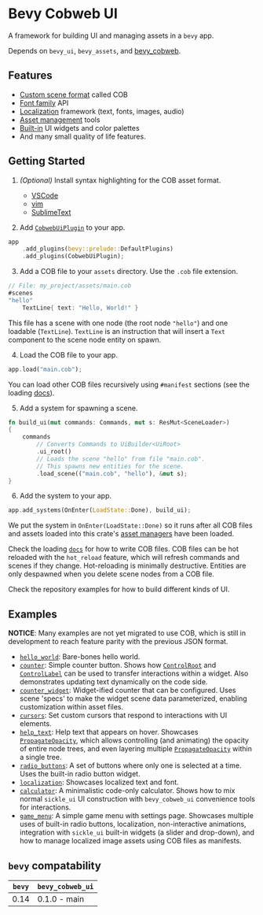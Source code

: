 # Bevy Cobweb UI

A framework for building UI and managing assets in a `bevy` app.

Depends on `bevy_ui`, `bevy_assets`, and [bevy_cobweb](https://github.com/UkoeHB/bevy_cobweb).


## Features

- [Custom scene format](bevy_cobweb_ui::loading) called COB
- [Font family](bevy_cobweb_ui::prelude::FontRequest) API
- [Localization](bevy_cobweb_ui::localization) framework (text, fonts, images, audio)
- [Asset management](bevy_cobweb_ui::assets_ext) tools
- [Built-in](bevy_cobweb_ui::builtin) UI widgets and color palettes
- And many small quality of life features.


## Getting Started

1. *(Optional)* Install syntax highlighting for the COB asset format.
    - [VSCode](https://github.com/UkoeHB/vscode-cob/)
    - [vim](https://github.com/UkoeHB/vim-cob/)
    - [SublimeText](https://github.com/UkoeHB/sublime-cob/)

2. Add [`CobwebUiPlugin`](bevy_cobweb_ui::prelude::CobwebUiPlugin) to your app.

```rust
app
    .add_plugins(bevy::prelude::DefaultPlugins)
    .add_plugins(CobwebUiPlugin);
```

3. Add a COB file to your `assets` directory. Use the `.cob` file extension.

```rust
// File: my_project/assets/main.cob
#scenes
"hello"
    TextLine{ text: "Hello, World!" }
```

This file has a scene with one node (the root node `"hello"`) and one loadable (`TextLine`). `TextLine` is an instruction that will insert a `Text` component to the scene node entity on spawn.

4. Load the COB file to your app.

```rust
app.load("main.cob");
```

You can load other COB files recursively using `#manifest` sections (see the loading [docs](bevy_cobweb_ui::loading)).

5. Add a system for spawning a scene.

```rust
fn build_ui(mut commands: Commands, mut s: ResMut<SceneLoader>)
{
    commands
        // Converts Commands to UiBuilder<UiRoot>
        .ui_root()
        // Loads the scene "hello" from file "main.cob".
        // This spawns new entities for the scene.
        .load_scene(("main.cob", "hello"), &mut s);
}
```

6. Add the system to your app.

```rust
app.add_systems(OnEnter(LoadState::Done), build_ui);
```

We put the system in `OnEnter(LoadState::Done)` so it runs after all COB files and assets loaded into this crate's [asset managers](bevy_cobweb_ui::assets_ext) have been loaded.

Check the loading [`docs`](bevy_cobweb_ui::loading) for how to write COB files. COB files can be hot reloaded with the `hot_reload` feature, which will refresh commands and scenes if they change. Hot-reloading is minimally destructive. Entities are only despawned when you delete scene nodes from a COB file.

Check the repository examples for how to build different kinds of UI.


## Examples

**NOTICE**: Many examples are not yet migrated to use COB, which is still in development to reach feature parity with the previous JSON format.

- [`hello_world`](https://github.com/UkoeHB/bevy_cobweb_ui/tree/master/examples/hello_world): Bare-bones hello world.
- [`counter`](https://github.com/UkoeHB/bevy_cobweb_ui/tree/master/examples/counter): Simple counter button. Shows how [`ControlRoot`](bevy_cobweb_ui::prelude::ControlRoot) and [`ControlLabel`](bevy_cobweb_ui::prelude::ControlLabel) can be used to transfer interactions within a widget. Also demonstrates updating text dynamically on the code side.
- [`counter_widget`](https://github.com/UkoeHB/bevy_cobweb_ui/tree/master/examples/counter_widget): Widget-ified counter that can be configured. Uses scene 'specs' to make the widget scene data parameterized, enabling customization within asset files.
- [`cursors`](https://github.com/UkoeHB/bevy_cobweb_ui/tree/master/examples/cursors): Set custom cursors that respond to interactions with UI elements.
- [`help_text`](https://github.com/UkoeHB/bevy_cobweb_ui/tree/master/examples/help_text): Help text that appears on hover. Showcases [`PropagateOpacity`](bevy_cobweb_ui::prelude::PropagateOpacity), which allows controlling (and animating) the opacity of entire node trees, and even layering multiple [`PropagateOpacity`](bevy_cobweb_ui::prelude::PropagateOpacity) within a single tree.
- [`radio_buttons`](https://github.com/UkoeHB/bevy_cobweb_ui/tree/master/examples/radio_buttons): A set of buttons where only one is selected at a time. Uses the built-in radio button widget.
- [`localization`](https://github.com/UkoeHB/bevy_cobweb_ui/tree/master/examples/localization): Showcases localized text and font.
- [`calculator`](https://github.com/UkoeHB/bevy_cobweb_ui/tree/master/examples/calculator): A minimalistic code-only calculator. Shows how to mix normal `sickle_ui` UI construction with `bevy_cobweb_ui` convenience tools for interactions.
- [`game_menu`](https://github.com/UkoeHB/bevy_cobweb_ui/tree/master/examples/game_menu): A simple game menu with settings page. Showcases multiple uses of built-in radio buttons, localization, non-interactive animations, integration with `sickle_ui` built-in widgets (a slider and drop-down), and how to manage localized image assets using COB files as manifests.


## `bevy` compatability

| `bevy` | `bevy_cobweb_ui` |
|-------|-------------------|
| 0.14  | 0.1.0 - main      |
